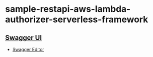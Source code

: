 # sample-restapi-aws-lambda-authorizer-serverless-framework

## [Swagger UI](https://kusokamayarou.github.io/sample-restapi-aws-lambda-authorizer-serverless-framework/#/)

- [Swagger Editor](https://editor.swagger.io/)